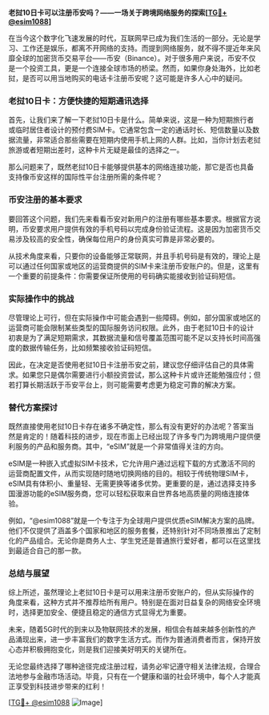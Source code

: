 **老挝10日卡可以注册币安吗？——一场关于跨境网络服务的探索[[TG💪+ @esim1088](https://t.me/s/esim1088)]**

在当今这个数字化飞速发展的时代，互联网早已成为我们生活的一部分。无论是学习、工作还是娱乐，都离不开网络的支持。而提到网络服务，就不得不提近年来风靡全球的加密货币交易平台——币安（Binance）。对于很多用户来说，币安不仅是一个投资工具，更是一个连接全球市场的桥梁。然而，如果你身处海外，比如老挝，是否可以用当地购买的电话卡注册币安呢？这可能是许多人心中的疑问。

### 老挝10日卡：方便快捷的短期通讯选择

首先，让我们来了解一下老挝10日卡是什么。简单来说，这是一种为短期旅行者或临时居住者设计的预付费SIM卡。它通常包含一定的通话时长、短信数量以及数据流量，非常适合那些需要在短期内使用手机上网的人群。比如，当你计划去老挝旅游或者短期出差时，这种卡片无疑是最佳的选择之一。

那么问题来了，既然老挝10日卡能够提供基本的网络连接功能，那它是否也具备支持像币安这样的国际性平台注册所需的条件呢？

### 币安注册的基本要求

要回答这个问题，我们先来看看币安对新用户的注册有哪些基本要求。根据官方说明，币安要求用户提供有效的手机号码以完成身份验证流程。这是因为加密货币交易涉及较高的安全性，确保每位用户的身份真实可靠是非常必要的。

从技术角度来看，只要你的设备能够正常联网，并且手机号码是有效的，理论上是可以通过任何国家或地区的运营商提供的SIM卡来注册币安账户的。但是，这里有一个重要的前提条件：你需要保证所使用的号码确实能接收到验证码短信。

### 实际操作中的挑战

尽管理论上可行，但在实际操作中可能会遇到一些障碍。例如，部分国家或地区的运营商可能会限制某些类型的国际服务访问权限。此外，由于老挝10日卡的设计初衷是为了满足短期需求，其数据流量和信号覆盖范围可能不足以支持长时间高强度的数据传输任务，比如频繁接收验证码短信。

因此，在决定是否使用老挝10日卡注册币安之前，建议您仔细评估自己的具体需求。如果您只是偶尔需要进行小额投资尝试，那么这种卡片或许还能勉强应付；但若打算长期活跃于币安平台上，则可能需要考虑更为稳定可靠的解决方案。

### 替代方案探讨

既然直接使用老挝10日卡存在诸多不确定性，那么有没有更好的办法呢？答案当然是肯定的！随着科技的进步，现在市面上已经出现了许多专门为跨境用户提供便利服务的产品和服务商。其中，“eSIM”就是一个非常值得关注的方向。

eSIM是一种嵌入式虚拟SIM卡技术，它允许用户通过远程下载的方式激活不同的运营商配置文件，从而实现随时随地切换网络的目的。相较于传统物理SIM卡，eSIM具有体积小、重量轻、无需更换等诸多优势。更重要的是，通过选择支持多国漫游功能的eSIM服务商，您可以轻松获取来自世界各地高质量的网络连接体验。

例如，“@esim1088”就是一个专注于为全球用户提供优质eSIM解决方案的品牌。他们不仅提供了涵盖多个国家和地区的服务套餐，还特别针对不同场景推出了定制化的产品组合。无论你是商务人士、学生党还是普通旅行爱好者，都可以在这里找到最适合自己的那一款。

### 总结与展望

综上所述，虽然理论上老挝10日卡是可以用来注册币安账户的，但从实际操作的角度来看，这种方式并不推荐给所有用户。特别是在面对日益复杂的网络安全环境时，选择更加安全、便捷且稳定的通信方式显得尤为重要。

未来，随着5G时代的到来以及物联网技术的发展，相信会有越来越多创新性的产品涌现出来，进一步丰富我们的数字生活方式。而作为普通消费者而言，保持开放心态并积极拥抱变化，则是我们迎接美好明天的关键所在。

无论您最终选择了哪种途径完成注册过程，请务必牢记遵守相关法律法规，合理合法地参与金融市场活动。毕竟，只有在一个健康和谐的社会环境中，每个人才能真正享受到科技进步带来的红利！

[[TG💪+ @esim1088](https://t.me/s/esim1088) ![Image](https://i.postimg.cc/4NQfJmqS/Snipaste-2025-05-13-00-14-12.png)]